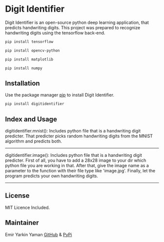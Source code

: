 # Digit Identifier

Digit Identifier is an open-source python deep learning application, that predicts handwriting digits. This project was prepared to recognize handwriting digits using the tensorflow back-end.

```bash
pip install tensorflow
```

```bash
pip install opencv-python
```

```bash
pip install matplotlib
```

```bash
pip install numpy
```

## Installation

Use the package manager [pip](https://pip.pypa.io/en/stable/) to install Digit Identifier.

```bash
pip install digitidentifier
```

## Index and Usage

digitidentifier.mnist():
Includes python file that is a handwriting digit predicter. 
That predicter picks random handwriting digits from the MNIST algorithm and predicts both.
***
digitidentifier.image():
Includes python file that is a handwriting digit predicter. 
First of all, you have to add a 28x28 image to your dir which python file you are working in that.
After that, give the image name as a parameter to the function with their file type like 'image.jpg'. 
Finally, let the program predicts your own handwriting digits.
***

## License

MIT Licence Included.

## Maintainer

Emir Yarkin Yaman
[GitHub](https://github.com/weinoose) & [PyPi](https://pypi.org/user/weinoose/)
